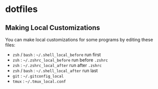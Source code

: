 # dotfiles

Making Local Customizations
---------------------------

You can make local customizations for some programs by editing these files:

* `zsh` / `bash` : `~/.shell_local_before` run first
* `zsh` : `~/.zshrc_local_before` run before `.zshrc`
* `zsh` : `~/.zshrc_local_after` run after `.zshrc`
* `zsh` / `bash` : `~/.shell_local_after` run last
* `git` : `~/.gitconfig_local`
* `tmux` : `~/.tmux_local.conf`
